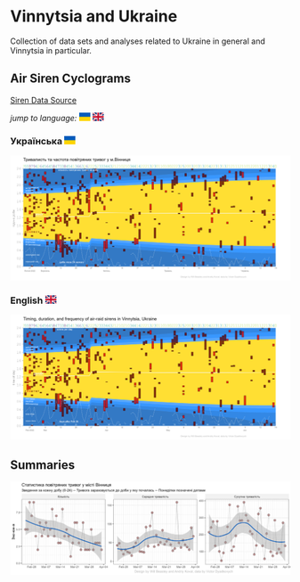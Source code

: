 Vinnytsia and Ukraine
==========================

Collection of data sets and analyses related to Ukraine in general and Vinnytsia in particular.

Air Siren Cyclograms
--------------------------

[Siren Data Source](https://docs.google.com/spreadsheets/d/1_YLy7BEP3fSUGlZeVxtybfFRIxVNswXUa0oEOVrOIJ8/edit?usp=sharing)

*jump to language:*  <a href="#українська-"><img src="utility/assets/../flag-icons-4.1.4/flags/4x3/ua.svg" alt = "ua" style="width:20px;"></a> <a href="#english-"><img src="utility/assets/../flag-icons-4.1.4/flags/4x3/gb.svg" alt = "en" style="width:20px;"></a>

### Українська <img src="utility/assets/../flag-icons-4.1.4/flags/4x3/ua.svg" alt = "ua" style="width:20px;">

![Air Sirens in Vinnytsia (UA)][air-ua]

### English <img src="utility/assets/../flag-icons-4.1.4/flags/4x3/gb.svg" alt = "gb" style="width:20px;">

![Air Sirens in Vinnytsia (EN)][air-en]

Summaries
--------------------------

![Air Sirens in Vinnytsia-summary][airsum]

<!-- image references -->
[air-en]:./analysis/report-1/prints/1-cyclogram-language_en.png

[air-ua]:./analysis/report-1/prints/1-cyclogram-language_ua.png

[airsum]:./analysis/report-1/prints/2-count-duration.png
